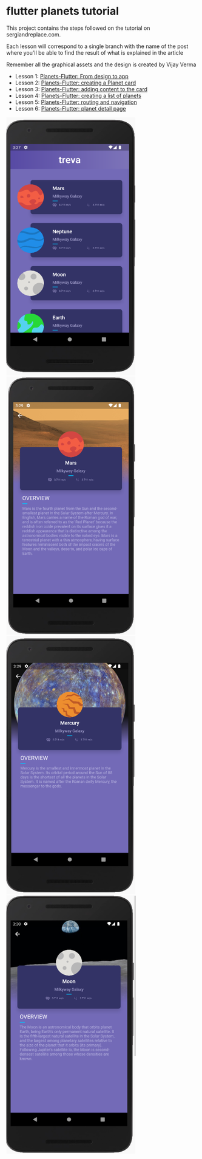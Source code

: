 # flutter planets tutorial

This project contains the steps followed on the tutorial on sergiandreplace.com.

Each lesson will correspond to a single branch with the name of the post where you'll be able to find the result of what is explained in the article

Remember all the graphical assets and the design is created by Vijay Verma

* Lesson 1: [Planets-Flutter: From design to app](http://sergiandreplace.com/2017/09/planets-flutter-from-design-to-app/)
* Lesson 2: [Planets-Flutter: creating a Planet card](http://sergiandreplace.com/2017/09/planets-flutter-creating-a-planet-card/)
* Lesson 3: [Planets-Flutter: adding content to the card](http://sergiandreplace.com/2017/10/planets-flutter-adding-content-to-the-card/)
* Lesson 4: [Planets-Flutter: creating a list of planets](http://sergiandreplace.com/2017/10/planets-flutter-creating-a-list-of-planets/)
* Lesson 5: [Planets-Flutter: routing and navigation](http://sergiandreplace.com/2017/12/planets-flutter-routing-and-navigation/)
* Lesson 6: [Planets-Flutter: planet detail page](http://sergiandreplace.com/2018/02/planets-flutter-planet-detail-page//)

<img src='ss/1.png' width="340" height="680"/><img src='ss/2.png' width="340" height="680"/><img src='ss/3.png' width="340" height="680"/><img src='ss/4.png' width="340" height="680"/>
